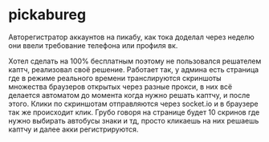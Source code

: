 # pickabureg

Авторегистратор аккаунтов на пикабу, как тока доделал через неделю они ввели требование телефона или профиля вк.

Хотел сделать на 100% бесплатным поэтому не пользовался решателем каптч, реализовал своё решение. Работает так, у админа есть страница где в режиме реального времени транслируются скриншоты множества браузеров открытых через разные прокси, в них всё делается автоматом до момента когда нужно решать каптчу, и после этого. Клики по скриншотам отправляются через socket.io и в браузере так же происходит клик.
Грубо говоря на странице будет 10 скринов где нужно выбирать автобусы знаки и тд, просто кликаешь на них решаешь каптчу и далее акки регистрируются.
